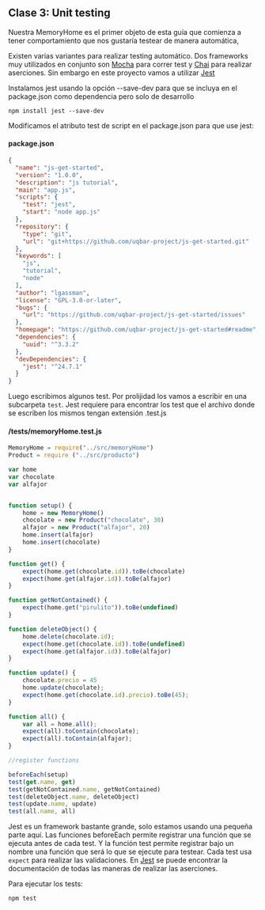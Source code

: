 ## Clase 3: Unit testing

Nuestra MemoryHome es el primer objeto de esta guía que comienza a tener comportamiento que nos gustaría testear de manera automática, 

Existen varias variantes para realizar testing automático. Dos frameworks muy utilizados en conjunto son [Mocha](https://mochajs.org/) para correr test y [Chai](https://www.chaijs.com/) para realizar aserciones. Sin embargo en este proyecto vamos a utilizar [Jest](https://jestjs.io/)

Instalamos jest usando la opción --save-dev para que se incluya en el package.json como dependencia pero solo de desarrollo

```
npm install jest --save-dev
```

Modificamos el atributo test de script en el package.json para que use jest:

#### package.json
``` json
{
  "name": "js-get-started",
  "version": "1.0.0",
  "description": "js tutorial",
  "main": "app.js",
  "scripts": {
    "test": "jest",
    "start": "node app.js"
  },
  "repository": {
    "type": "git",
    "url": "git+https://github.com/uqbar-project/js-get-started.git"
  },
  "keywords": [
    "js",
    "tutorial",
    "node"
  ],
  "author": "lgassman",
  "license": "GPL-3.0-or-later",
  "bugs": {
    "url": "https://github.com/uqbar-project/js-get-started/issues"
  },
  "homepage": "https://github.com/uqbar-project/js-get-started#readme",
  "dependencies": {
    "uuid": "^3.3.2"
  },
  "devDependencies": {
    "jest": "^24.7.1"
  }
}

```

Luego escribimos algunos test.
Por prolijidad los vamos a escribir en una subcarpeta `test`. 
Jest requiere para encontrar los test que el archivo donde se escriben los mismos tengan extensión .test.js

#### /tests/memoryHome.test.js

``` javascript
MemoryHome = require("../src/memoryHome")
Product = require ("../src/producto")

var home
var chocolate
var alfajor


function setup() {
    home = new MemoryHome()
    chocolate = new Product("chocolate", 30)
    alfajor = new Product("alfajor", 20)
    home.insert(alfajor)
    home.insert(chocolate)
}

function get() {
    expect(home.get(chocolate.id)).toBe(chocolate)
    expect(home.get(alfajor.id)).toBe(alfajor)
}

function getNotContained() {
    expect(home.get("pirulito")).toBe(undefined)
}

function deleteObject() {
    home.delete(chocolate.id);
    expect(home.get(chocolate.id)).toBe(undefined)
    expect(home.get(alfajor.id)).toBe(alfajor)
}

function update() {
    chocolate.precio = 45
    home.update(chocolate);
    expect(home.get(chocolate.id).precio).toBe(45);
}

function all() {
    var all = home.all();
    expect(all).toContain(chocolate);
    expect(all).toContain(alfajor);
}

//register functions

beforeEach(setup)
test(get.name, get)
test(getNotContained.name, getNotContained)
test(deleteObject.name, deleteObject)
test(update.name, update)
test(all.name, all)

```

Jest es un framework bastante grande, solo estamos usando una pequeña parte aquí. Las funciones beforeEach permite registrar una función que se ejecuta antes de cada test. Y la función test permite registrar bajo un nombre una función que será lo que se ejecute para testear. Cada test usa
`expect` para realizar las validaciones. En [Jest](https://jestjs.io/) se puede encontrar la documentación de todas las maneras de realizar las aserciones.

Para ejecutar los tests:
```
npm test
```
